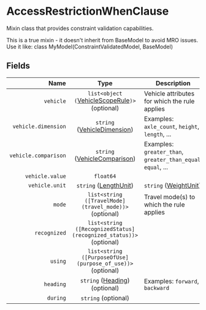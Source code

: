 # AccessRestrictionWhenClause

Mixin class that provides constraint validation capabilities.

This is a true mixin - it doesn't inherit from BaseModel to avoid MRO issues.
Use it like: class MyModel(ConstraintValidatedModel, BaseModel)

## Fields

| Name | Type | Description |
|-----:|:----:|-------------|
| `vehicle` | `list<object (`[VehicleScopeRule](vehicle_scope_rule)`)>` (optional) | Vehicle attributes for which the rule applies |
| `vehicle.dimension` | `string` ([VehicleDimension](vehicle_dimension)) | Examples: `axle_count`, `height`, `length`, ... |
| `vehicle.comparison` | `string` ([VehicleComparison](vehicle_comparison)) | Examples: `greater_than`, `greater_than_equal`, `equal`, ... |
| `vehicle.value` | `float64` |  |
| `vehicle.unit` | `string` ([LengthUnit](length_unit)) | `string` ([WeightUnit](weight_unit)) |  |
| `mode` | `list<string ([TravelMode](travel_mode))>` (optional) | Travel mode(s) to which the rule applies |
| `recognized` | `list<string ([RecognizedStatus](recognized_status))>` (optional) |  |
| `using` | `list<string ([PurposeOfUse](purpose_of_use))>` (optional) |  |
| `heading` | `string` ([Heading](heading)) (optional) | Examples: `forward`, `backward` |
| `during` | `string` (optional) |  |
